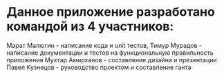 # Данное приложение разработано командой из 4 участников: 
Марат Малюгин - написание кода и unit тестов,
Тимур Мурадов - написание документации и тестов на функциональную правильность приложения
Мухтар Амирханов - составление дизайна и презентации
Павел Кузнецов - руководство проектом и составление ганта
